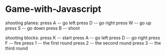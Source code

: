 # Game-with-Javascript
shooting planes:
press A -- go left
press D -- go right
press W -- go up
press S -- go down
press B -- shoot

shooting blocks:
press K -- start
press A -- go left
press D -- go right
press F -- fire
press 1 -- the first round
press 2 -- the second round
press 3 -- the third round

